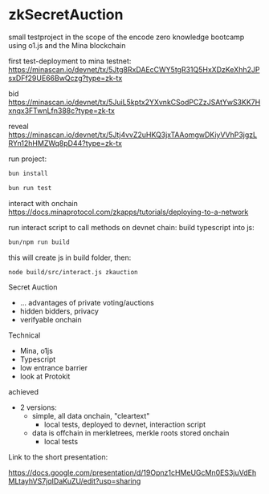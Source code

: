 # zkSecretAuction
small testproject in the scope of the encode zero knowledge bootcamp using o1.js and the Mina blockchain

first test-deployment to mina testnet:   
https://minascan.io/devnet/tx/5Jtg8RxDAEcCWY5tgR31Q5HxXDzKeXhh2JPsxDFf29UE66BwQczg?type=zk-tx

bid
https://minascan.io/devnet/tx/5JuiL5kptx2YXvnkCSodPCZzJSAtYwS3KK7Hxnqx3FTwnLfn388c?type=zk-tx

reveal
https://minascan.io/devnet/tx/5Jtj4vvZ2uHKQ3jxTAAomgwDKiyVVhP3jgzLRYn12hHMZWq8pD44?type=zk-tx







run project:
``` bash
bun install
```
``` bash
bun run test
```


interact with onchain
https://docs.minaprotocol.com/zkapps/tutorials/deploying-to-a-network

run interact script to call methods on devnet chain:
build typescript into js:
``` bash
bun/npm run build
```
this will create js in build folder, then:
``` bash
node build/src/interact.js zkauction
```





Secret Auction
- ... advantages of private voting/auctions
- hidden bidders, privacy
- verifyable onchain

Technical 
- Mina, o1js
- Typescript
- low entrance barrier
- look at Protokit

achieved
- 2 versions:
    - simple, all data onchain, "cleartext"
        - local tests, deployed to devnet, interaction script
    - data is offchain in merkletrees, merkle roots stored onchain
        - local tests


Link to the short presentation:

https://docs.google.com/presentation/d/19Opnz1cHMeUGcMn0ES3juVdEhMLtayhVS7jqIDaKuZU/edit?usp=sharing


